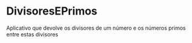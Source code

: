# DivisoresEPrimos
 Aplicativo que devolve os divisores de um número e os números primos entre estas divisores
